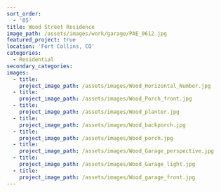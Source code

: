 ```yaml
---
sort_order:
  - '05'
title: Wood Street Residence
image_path: /assets/images/work/garage/PAE_0612.jpg
featured_project: true
location: 'Fort Collins, CO'
categories:
  - Residential
secondary_categories:
images:
  - title:
    project_image_path: /assets/images/Wood_Horizontal_Number.jpg
  - title:
    project_image_path: /assets/images/Wood_Porch_front.jpg
  - title:
    project_image_path: /assets/images/Wood_planter.jpg
  - title:
    project_image_path: /assets/images/Wood_backporch.jpg
  - title:
    project_image_path: /assets/images/Wood_porch.jpg
  - title:
    project_image_path: /assets/images/Wood_Garage_perspective.jpg
  - title:
    project_image_path: /assets/images/Wood_Garage_light.jpg
  - title:
    project_image_path: /assets/images/Wood_garage_front.jpg
---
```


